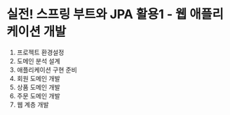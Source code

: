 # 실전! 스프링 부트와 JPA 활용1 - 웹 애플리케이션 개발
1. 프로젝트 환경설정
2. 도메인 분석 설계
3. 애플리케이션 구현 준비
4. 회원 도메인 개발
5. 상품 도메인 개발
6. 주문 도메인 개발
7. 웹 계층 개발

